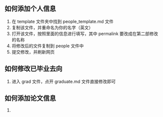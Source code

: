 ## 如何添加个人信息

1. 在 template 文件夹中找到 people_template.md 文件
2. 复制该文件，并重命名为你的名字（英文）
3. 打开该文件，按照里面的信息进行填写，其中 permalink 要改成在第二部修改的名称
4. 将修改后的文件复制到 people 文件中
5. 提交修改，并刷新网页

## 如何修改已毕业去向

1. 进入 grad 文件，点开 graduate.md 文件直接修改即可

## 如何添加论文信息

1. 

